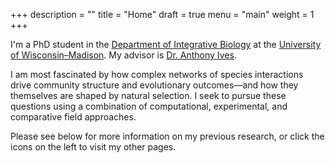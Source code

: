 +++
description = ""
title = "Home"
draft = true
menu = "main"
weight = 1
+++

<!---
My interests lie in population genomics and evolutionary ecology, and I am particularly
fascinated by how ecological (e.g., population dynamics, species interactions) and genomic
processes interact. For my dissertation I am focusing on developing tools for simulating highthroughput
sequencing for populations with complex demographic histories and on the properties
underlying clonal evolution in experimental populations of pea aphids.
-->

I'm a PhD student in the [Department of Integrative Biology](http://ibio.wisc.edu/) 
at the [University of Wisconsin–Madison](http://www.wisc.edu/). My advisor is 
[Dr. Anthony Ives](http://ives.labs.wisc.edu).

I am most fascinated by how complex networks of species interactions drive community
structure and evolutionary outcomes—and how they themselves are shaped by natural
selection. I seek to pursue these questions using a combination of computational,
experimental, and comparative field approaches.

Please see below for more information on my previous research,
or click the icons on the left to visit my other pages.
